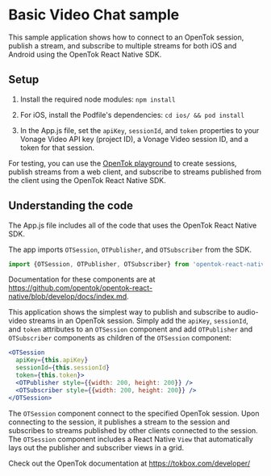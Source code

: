 # Basic Video Chat sample

This sample application shows how to connect to an OpenTok session, publish a stream, and subscribe to multiple streams for both iOS and Android using the OpenTok React Native SDK.

## Setup

1. Install the required node modules: `npm install`

2. For iOS, install the Podfile's dependencies: `cd ios/ && pod install`

3. In the App.js file, set the `apiKey`, `sessionId`, and `token` properties to your Vonage Video API key (project ID), a Vonage Video session ID, and a token for that session.

For testing, you can use the [OpenTok playground](https://tokbox.com/developer/tools/playground/) to create sessions, publish streams from a web client, and subscribe to streams published from the client using the OpenTok React Native SDK.

## Understanding the code

The App.js file includes all of the code that uses the OpenTok React Native SDK.

The app imports `OTSession`, `OTPublisher`, and `OTSubscriber` from the SDK.

```js
import {OTSession, OTPublisher, OTSubscriber} from 'opentok-react-native';
```

Documentation for these components are at <https://github.com/opentok/opentok-react-native/blob/develop/docs/index.md>.

This application shows the simplest way to publish and subscribe to audio-video streams in an OpenTok session. Simply add the  `apiKey`, `sessionId`, and `token` attributes to an `OTSession` component and add `OTPublisher` and `OTSubscriber` components as children of the  `OTSession` component:

```jsx
<OTSession
  apiKey={this.apiKey}
  sessionId={this.sessionId}
  token={this.token}>
  <OTPublisher style={{width: 200, height: 200}} />
  <OTSubscriber style={{width: 200, height: 200}} />
</OTSession>
```

The `OTSession` component connect to the specified OpenTok session. Upon connecting to the session, it publishes a stream to the session and subscribes to streams published by other clients connected to the session. The `OTSession` component includes a React Native `View` that automatically lays out the publisher and subscriber views in a grid.

Check out the OpenTok documentation at <https://tokbox.com/developer/>
